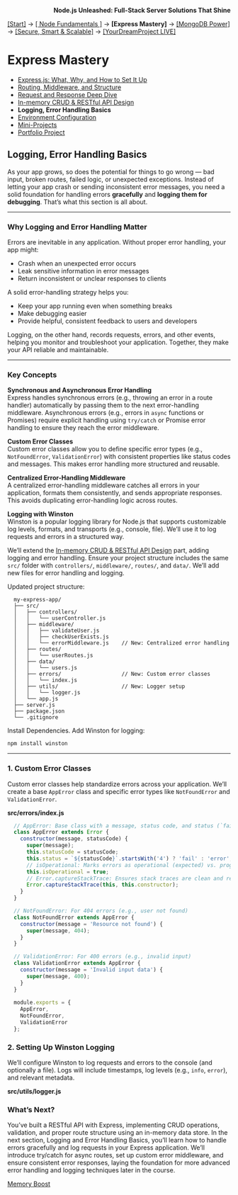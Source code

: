**<p align="right">Node.js Unleashed: Full-Stack Server Solutions That Shine</p>**

[[Start]](../Introduction.md) → [[ Node Fundamentals ]](../chapter-01/1-1.md) → **[Express Mastery]** → [[MongoDB Power]](../chapter-03/3-1.md) → [[Secure, Smart & Scalable]](../chapter-04/4-1.md) → [[YourDreamProject LIVE]](../chapter-05/5-1.md)

# Express Mastery
* [Express.js: What, Why, and How to Set It Up](2-1.md)
* [Routing, Middleware, and Structure](2-2.md)
* [Request and Response Deep Dive](2-3.md)
* [In-memory CRUD & RESTful API Design](2-4.md)
* **Logging, Error Handling Basics**
* [Environment Configuration](2-6.md)
* [Mini-Projects](2-7.md)
* [Portfolio Project](2-8.md)

## Logging, Error Handling Basics

As your app grows, so does the potential for things to go wrong — bad input, broken routes, failed logic, or unexpected exceptions. Instead of letting your app crash or sending inconsistent error messages, you need a solid foundation for handling errors **gracefully** and **logging them for debugging**. That’s what this section is all about.

---
### Why Logging and Error Handling Matter
Errors are inevitable in any application. Without proper error handling, your app might:
* Crash when an unexpected error occurs
* Leak sensitive information in error messages
* Return inconsistent or unclear responses to clients

A solid error-handling strategy helps you:
* Keep your app running even when something breaks
* Make debugging easier
* Provide helpful, consistent feedback to users and developers

Logging, on the other hand, records requests, errors, and other events, helping you monitor and troubleshoot your application. Together, they make your API reliable and maintainable.

---
### Key Concepts
**Synchronous and Asynchronous Error Handling**<br />
Express handles synchronous errors (e.g., throwing an error in a route handler) automatically by passing them to the next error-handling middleware. Asynchronous errors (e.g., errors in `async` functions or Promises) require explicit handling using `try/catch` or Promise error handling to ensure they reach the error middleware.

**Custom Error Classes**<br />
Custom error classes allow you to define specific error types (e.g., `NotFoundError`, `ValidationError`) with consistent properties like status codes and messages. This makes error handling more structured and reusable.

**Centralized Error-Handling Middleware**<br />
A centralized error-handling middleware catches all errors in your application, formats them consistently, and sends appropriate responses. This avoids duplicating error-handling logic across routes.

**Logging with Winston**<br />
Winston is a popular logging library for Node.js that supports customizable log levels, formats, and transports (e.g., console, file). We’ll use it to log requests and errors in a structured way.

We’ll extend the [In-memory CRUD & RESTful API Design](2-4.md) part, adding logging and error handling. Ensure your project structure includes the same `src/` folder with `controllers/`, `middleware/`, `routes/`, and `data/`. We’ll add new files for error handling and logging.

Updated project structure:
```
  my-express-app/
  ├── src/
  │   ├── controllers/
  │   │   └── userController.js
  │   ├── middleware/
  │   │   ├── validateUser.js
  │   │   ├── checkUserExists.js
  │   │   └── errorMiddleware.js    // New: Centralized error handling
  │   ├── routes/
  │   │   └── userRoutes.js
  │   ├── data/
  │   │   └── users.js
  │   ├── errors/                   // New: Custom error classes
  │   │   └── index.js
  │   ├── utils/                    // New: Logger setup
  │   │   └── logger.js
  │   └── app.js
  ├── server.js
  ├── package.json
  └── .gitignore
```
Install Dependencies. Add Winston for logging:
```bash
npm install winston
```
---
### 1. Custom Error Classes
Custom error classes help standardize errors across your application. We’ll create a base `AppError` class and specific error types like `NotFoundError` and `ValidationError`.

**src/errors/index.js**
```javascript
  // AppError: Base class with a message, status code, and status (`fail` for 4xx, `error` for 5xx)
  class AppError extends Error {
    constructor(message, statusCode) {
      super(message);
      this.statusCode = statusCode;
      this.status = `${statusCode}`.startsWith('4') ? 'fail' : 'error';
      // isOperational: Marks errors as operational (expected) vs. programming errors (bugs)
      this.isOperational = true;
      // Error.captureStackTrace: Ensures stack traces are clean and relevant
      Error.captureStackTrace(this, this.constructor);
    }
  }

  // NotFoundError: For 404 errors (e.g., user not found)
  class NotFoundError extends AppError {
    constructor(message = 'Resource not found') {
      super(message, 404);
    }
  }

  // ValidationError: For 400 errors (e.g., invalid input)
  class ValidationError extends AppError {
    constructor(message = 'Invalid input data') {
      super(message, 400);
    }
  }
  
  module.exports = {
    AppError,
    NotFoundError,
    ValidationError
  };
```
### 2. Setting Up Winston Logging
We’ll configure Winston to log requests and errors to the console (and optionally a file). Logs will include timestamps, log levels (e.g., `info`, `error`), and relevant metadata.

**src/utils/logger.js**



### What’s Next?

You’ve built a RESTful API with Express, implementing CRUD operations, validation, and proper route structure using an in-memory data store. In the next section, Logging and Error Handling Basics, you’ll learn how to handle errors gracefully and log requests in your Express application. We’ll introduce try/catch for async routes, set up custom error middleware, and ensure consistent error responses, laying the foundation for more advanced error handling and logging techniques later in the course.

[Memory Boost](2-5MB.md)
